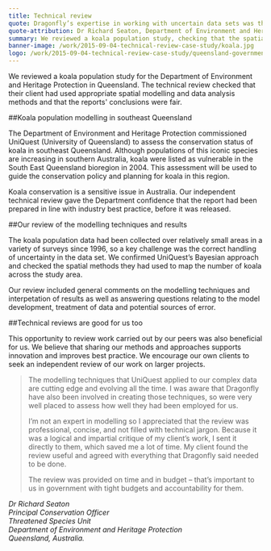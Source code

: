 ```yaml
---
title: Technical review
quote: Dragonfly’s expertise in working with uncertain data sets was the key driver in choosing them as a contractor
quote-attribution: Dr Richard Seaton, Department of Environment and Heritage Protection, Queensland
summary: We reviewed a koala population study, checking that the spatial modelling and data analysis methods had been applied correctly and the reports' conclusions were fair. 
banner-image: /work/2015-09-04-technical-review-case-study/koala.jpg
logo: /work/2015-09-04-technical-review-case-study/queensland-government.png
---
```


We reviewed a koala population study for the Department of Environment and Heritage Protection in Queensland. The technical review checked that their client had used appropriate spatial modelling and data analysis methods and that the reports' conclusions were fair. 
<!--more-->

##Koala population modelling in southeast Queensland

The Department of Environment and Heritage Protection commissioned UniQuest (University of Queensland) to assess the conservation status of koala in southeast Queensland. Although populations of this iconic species are increasing in southern Australia, koala were listed as vulnerable in the South East Queensland bioregion in 2004. This assessment will be used to guide the conservation policy and planning for koala in this region. 

Koala conservation is a sensitive issue in Australia. Our independent technical review gave the Department confidence that the report had been prepared in line with industry best practice, before it was released.

##Our review of the modelling techniques and results

The koala population data had been collected over relatively small areas in a variety of surveys since 1996, so a key challenge was the correct handling of uncertainty in the data set. We confirmed UniQuest’s Bayesian approach and checked the spatial methods they had used to map the number of koala across the study area. 

Our review included general comments on the modelling techniques and interpetation of results as well as answering questions relating to the model development, treatment of data and potential sources of error. 


##Technical reviews are good for us too

This opportunity to review work carried out by our peers was also beneficial for us. We believe that sharing our methods and approaches supports innovation and improves best practice. We encourage our own clients to seek an independent review of our work on larger projects. 

>The modelling techniques that UniQuest applied to our complex data are cutting edge and evolving all the time. I was aware that Dragonfly have also been involved in creating those techniques, so were very well placed to assess how well they had been employed for us.
>
>I’m not an expert in modelling so I appreciated that the review was professional, concise, and not filled with technical jargon. Because it was a logical and impartial critique of my client’s work, I sent it directly to them, which saved me a lot of time. My client found the review useful and agreed with everything that Dragonfly said needed to be done.
>
>The review was provided on time and in budget – that’s important to us in government with tight budgets and accountability for them.

<cite>Dr Richard Seaton<br />
Principal Conservation Officer<br />
Threatened Species Unit<br />
Department of Environment and Heritage Protection<br />
Queensland, Australia.</cite>

